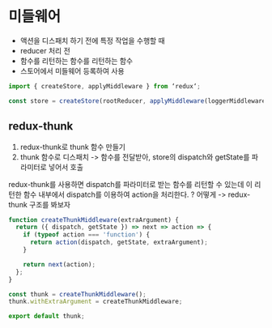 # 미들웨어
- 액션을 디스패치 하기 전에 특정 작업을 수행할 때
- reducer 처리 전
- 함수를 리턴하는 함수를 리턴하는 함수
- 스토어에서 미들웨어 등록하여 사용
```jsx
import { createStore, applyMiddleware } from ‘redux‘;

const store = createStore(rootReducer, applyMiddleware(loggerMiddleware));
```

## redux-thunk
1. redux-thunk로 thunk 함수 만들기
2. thunk 함수로 디스패치 -> 함수를 전달받아, store의 dispatch와 getState를 파라미터로 넣어서 호출

redux-thunk를 사용하면 dispatch를 파라미터로 받는 함수를 리턴할 수 있는데
이 리턴한 함수 내부에서 dispatch를 이용하여 action을 처리한다.
? 어떻게
-> redux-thunk 구조를 봐보자
```js
function createThunkMiddleware(extraArgument) {
  return ({ dispatch, getState }) => next => action => {
    if (typeof action === 'function') {
      return action(dispatch, getState, extraArgument);
    }

    return next(action);
  };
}

const thunk = createThunkMiddleware();
thunk.withExtraArgument = createThunkMiddleware;

export default thunk;
```
